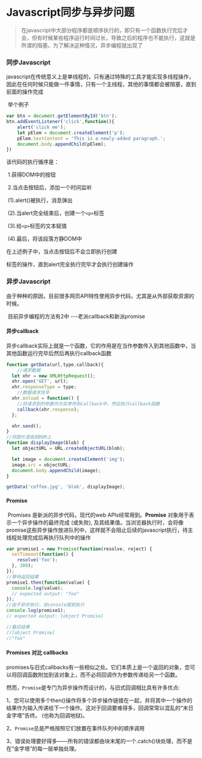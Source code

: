 # Javascript同步与异步问题

> 在javascript中大部分程序都是顺序执行的，即只有一个函数执行完后才会，但有时候某些程序运行时间过长，导致之后的程序也不能执行，这就是所谓的阻塞。为了解决这种情况，异步编程就出现了



### 同步Javascript

​	javascript在传统意义上是单线程的，只有通过特殊的工具才能实现多线程操作，因此在任何时候只能做一件事情，只有一个主线程，其他的事情都会被阻塞，直到前面的操作完成

​	举个例子

```javascript
var btn = document.getElementById('btn');
btn.addEventListener('click',function(){
	alert('click me');
    let pElem = document.createElement('p');
  	pElem.textContent = 'This is a newly-added paragraph.';
  	document.body.appendChild(pElem);
})
```

该代码的执行循序是：

​	1.获得DOM中的按钮

​	2.当点击按钮后，添加一个时间监听

​		(1).alert()被执行，消息弹出

​		(2).当alert完全结束后，创建一个`<p>`标签

​		(3).给`<p>`标签的文本赋值

​		(4).最后，将该段落方静DOM中

在上述例子中，当点击按钮后不会立即执行创建<p>标签的操作，直到alert完全执行完毕才会执行创建操作



### 异步Javascript

​	由于种种的原因，目前很多网页API特性使用异步代码，尤其是从外部获取资源的时候。

​	目前异步编程的方法有2中 ---老派callback和新派promise



#### 异步callback

​	异步callback实际上就是一个函数，它的作用是在当作参数传入到其他函数中，当其他函数运行完毕后然后再执行callback函数

```javascript
function getData(url,type,callback){
    //请求数据
  let xhr = new XMLHttpRequest();
  xhr.open('GET', url);
  xhr.responseType = type;
	//数据请求完毕
  xhr.onload = function() {
    //将请求到的参数作为实参传到callback中，然后执行callback函数
    callback(xhr.response);
  };

  xhr.send();
}
//将图片渲染到DOM上
function displayImage(blob) {
  let objectURL = URL.createObjectURL(blob);

  let image = document.createElement('img');
  image.src = objectURL;
  document.body.appendChild(image);
}

getData('coffee.jpg', 'blob', displayImage);

```



#### Promise

​	Promises 是新派的异步代码，现代的web APIs经常用到。**Promise** 对象用于表示一个异步操作的最终完成 (或失败), 及其结果值。当浏览器执行时，会将像promise这些异步操作放进队列中，这样就不会阻止后续的javascript执行，待主线程处理完成后再执行队列中的操作

```javascript
var promise1 = new Promise(function(resolve, reject) {
  setTimeout(function() {
    resolve('foo');
  }, 300);
});
//等待返回结果
promise1.then(function(value) {
  console.log(value);
  // expected output: "foo"
});
//由于异步执行，该console提前执行
console.log(promise1);
// expected output: [object Promise]

//最后结果
//[object Promise]
//"foo"
```



#### Promises 对比 callbacks

​	promises与旧式callbacks有一些相似之处。它们本质上是一个返回的对象，您可以将回调函数附加到该对象上，而不必将回调作为参数传递给另一个函数。

​	然而，`Promise`是专门为异步操作而设计的，与旧式回调相比具有许多优点:

​		1、您可以使用多个then()操作将多个异步操作链接在一起，并将其中一个操作的结果作为输入传递给下一个操作。这对于回调要难得多，回调常常以混乱的“末日金字塔”告终。 (也称为回调地狱)。

​		2、`Promise`总是严格按照它们放置在事件队列中的顺序调用

​		3、错误处理要好得多——所有的错误都由块末尾的一个.catch()块处理，而不是在“金字塔”的每一层单独处理。

